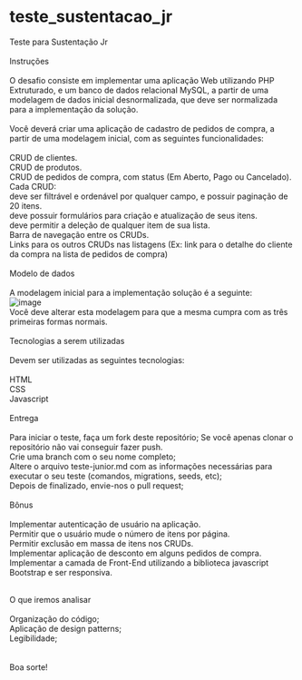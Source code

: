 # teste_sustentacao_jr
Teste para Sustentação Jr</br>
</br>
Instruções </br>
</br>
O desafio consiste em implementar uma aplicação Web utilizando PHP Extruturado, e um banco de dados relacional MySQL, a partir de uma modelagem de dados inicial desnormalizada, que deve ser normalizada para a implementação da solução. </br>
</br>
Você deverá criar uma aplicação de cadastro de pedidos de compra, a partir de uma modelagem inicial, com as seguintes funcionalidades: </br>
</br>
CRUD de clientes.</br>
CRUD de produtos.</br>
CRUD de pedidos de compra, com status (Em Aberto, Pago ou Cancelado).</br>
Cada CRUD:</br>
  deve ser filtrável e ordenável por qualquer campo, e possuir paginação de 20 itens.</br>
  deve possuir formulários para criação e atualização de seus itens.</br>
  deve permitir a deleção de qualquer item de sua lista.</br>
Barra de navegação entre os CRUDs.</br>
Links para os outros CRUDs nas listagens (Ex: link para o detalhe do cliente da compra na lista de pedidos de compra)</br>
</br>
Modelo de dados</br>
</br>
A modelagem inicial para a implementação solução é a seguinte:</br>
![image](https://user-images.githubusercontent.com/129857318/229796606-c88f34c7-2b7e-4d51-a26b-1b79ded549f2.png)</br>
Você deve alterar esta modelagem para que a mesma cumpra com as três primeiras formas normais.</br>
</br>
Tecnologias a serem utilizadas</br>
</br>
Devem ser utilizadas as seguintes tecnologias:</br>
</br>
HTML</br>
CSS</br>
Javascript</br>
</br>
Entrega</br>
</br>
Para iniciar o teste, faça um fork deste repositório; Se você apenas clonar o repositório não vai conseguir fazer push.</br>
Crie uma branch com o seu nome completo;</br>
Altere o arquivo teste-junior.md com as informações necessárias para executar o seu teste (comandos, migrations, seeds, etc);</br>
Depois de finalizado, envie-nos o pull request;</br>
</br>
Bônus</br>
</br>
Implementar autenticação de usuário na aplicação.</br>
Permitir que o usuário mude o número de itens por página.</br>
Permitir exclusão em massa de itens nos CRUDs.</br>
Implementar aplicação de desconto em alguns pedidos de compra.</br>
Implementar a camada de Front-End utilizando a biblioteca javascript Bootstrap e ser responsiva.</br>
</br>

O que iremos analisar</br>
</br>
Organização do código;</br>
Aplicação de design patterns;</br>
Legibilidade;</br>
</br>
</br>
Boa sorte!</br>
